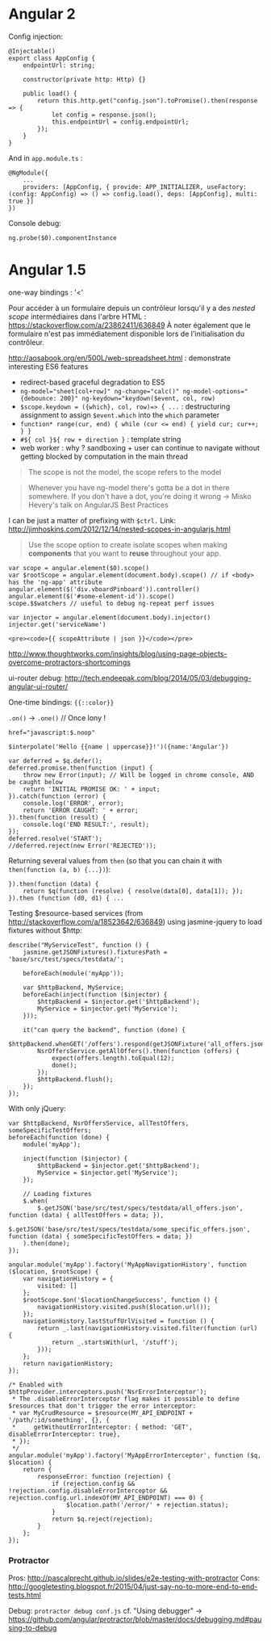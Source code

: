 # Angular 2

Config injection:

    @Injectable()
    export class AppConfig {
        endpointUrl: string;

        constructor(private http: Http) {}

        public load() {
            return this.http.get("config.json").toPromise().then(response => {
                let config = response.json();
                this.endpointUrl = config.endpointUrl;
            });
        }
    }

And in `app.module.ts` :

    @NgModule({
        ...
        providers: [AppConfig, { provide: APP_INITIALIZER, useFactory: (config: AppConfig) => () => config.load(), deps: [AppConfig], multi: true }]
    })

Console debug:

    ng.probe($0).componentInstance


# Angular 1.5

one-way bindings : '<'

Pour accéder à un formulaire depuis un contrôleur lorsqu'il y a des _nested scope_ intermédiaires dans l'arbre HTML : https://stackoverflow.com/a/23862411/636849
À noter également que le formulaire n'est pas immédiatement disponible lors de l'initialisation du contrôleur.


http://aosabook.org/en/500L/web-spreadsheet.html : demonstrate interesting ES6 features
- redirect-based graceful degradation to ES5
- `ng-model="sheet[col+row]" ng-change="calc()" ng-model-options="{debounce: 200}" ng-keydown="keydown($event, col, row)`
- `$scope.keydown = ({which}, col, row)=> { ...` : destructuring assignment to assign `$event.which` into the `which` parameter
- `function* range(cur, end) { while (cur <= end) { yield cur; cur++; } }`
- `#${ col }${ row + direction }` : template string
- web worker : why ? sandboxing + user can continue to navigate without getting blocked by computation in the main thread

> The scope is not the model, the scope refers to the model

> Whenever you have ng-model there's gotta be a dot in there somewhere. If you don't have a dot, you're doing it wrong
-> Misko Hevery's talk on AngularJS Best Practices

I can be just a matter of prefixing with `$ctrl.`
Link: http://jimhoskins.com/2012/12/14/nested-scopes-in-angularjs.html

> Use the scope option to create isolate scopes when making **components** that you want to **reuse** throughout your app.

    var scope = angular.element($0).scope()
    var $rootScope = angular.element(document.body).scope() // if <body> has the 'ng-app' attribute
    angular.element($('div.vboardPinboard')).controller()
    angular.element($('#some-element-id')).scope()
    scope.$$watchers // useful to debug ng-repeat perf issues

    var injector = angular.element(document.body).injector()
    injector.get('serviceName')

    <pre><code>{{ scopeAttribute | json }}</code></pre>

http://www.thoughtworks.com/insights/blog/using-page-objects-overcome-protractors-shortcomings

ui-router debug: http://tech.endeepak.com/blog/2014/05/03/debugging-angular-ui-router/

One-time bindings: `{{::color}}`

`.on()` -> `.one()` // Once lony !

    href="javascript:$.noop"

    $interpolate('Hello {{name | uppercase}}!')({name:'Angular'})

    var deferred = $q.defer();
    deferred.promise.then(function (input) {
        throw new Error(input); // Will be logged in chrome console, AND be caught below
        return 'INITIAL PROMISE OK: ' + input;
    }).catch(function (error) {
        console.log('ERROR', error);
        return 'ERROR CAUGHT: ' + error;
    }).then(function (result) {
        console.log('END RESULT:', result);
    });
    deferred.resolve('START');
    //deferred.reject(new Error('REJECTED'));

Returning several values from `then` (so that you can chain it with `then(function (a, b) {...})`):

    }).then(function (data) {
        return $q(function (resolve) { resolve(data[0], data[1]); });
    }).then (function (d0, d1) { ...


Testing $resource-based services (from http://stackoverflow.com/a/18523642/636849) using jasmine-jquery to load fixtures without $http:

    describe("MyServiceTest", function () {
        jasmine.getJSONFixtures().fixturesPath = 'base/src/test/specs/testdata/';

        beforeEach(module('myApp'));

        var $httpBackend, MyService;
        beforeEach(inject(function ($injector) {
            $httpBackend = $injector.get('$httpBackend');
            MyService = $injector.get('MyService');
        }));

        it("can query the backend", function (done) {
            $httpBackend.whenGET('/offers').respond(getJSONFixture('all_offers.json'));
            NsrOffersService.getAllOffers().then(function (offers) {
                expect(offers.length).toEqual(12);
                done();
            });
            $httpBackend.flush();
        });
    });

With only jQuery:

    var $httpBackend, NsrOffersService, allTestOffers, someSpecificTestOffers;
    beforeEach(function (done) {
        module('myApp');

        inject(function ($injector) {
            $httpBackend = $injector.get('$httpBackend');
            MyService = $injector.get('MyService');
        });

        // Loading fixtures
        $.when(
            $.getJSON('base/src/test/specs/testdata/all_offers.json', function (data) { allTestOffers = data; }),
            $.getJSON('base/src/test/specs/testdata/some_specific_offers.json', function (data) { someSpecificTestOffers = data; })
        ).then(done);
    });

    angular.module('myApp').factory('MyAppNavigationHistory', function ($location, $rootScope) {
        var navigationHistory = {
            visited: []
        };
        $rootScope.$on('$locationChangeSuccess', function () {
            navigationHistory.visited.push($location.url());
        });
        navigationHistory.lastStuffUrlVisited = function () {
            return _.last(navigationHistory.visited.filter(function (url) {
                return _.startsWith(url, '/stuff');
            }));
        };
        return navigationHistory;
    });

    /* Enabled with $httpProvider.interceptors.push('NsrErrorInterceptor');
     * The .disableErrorInterceptor flag makes it possible to define $resources that don't trigger the error interceptor:
     * var MyCrudResource = $resource(MY_API_ENDPOINT + '/path/:id/something', {}, {
     *     getWithoutErrorInterceptor: { method: 'GET',  disableErrorInterceptor: true},
     * });
     */
    angular.module('myApp').factory('MyAppErrorInterceptor', function ($q, $location) {
        return {
            responseError: function (rejection) {
                if (rejection.config && !rejection.config.disableErrorInterceptor && rejection.config.url.indexOf(MY_API_ENDPOINT) === 0) {
                    $location.path('/error/' + rejection.status);
                }
                return $q.reject(rejection);
            }
        };
    });


### Protractor

Pros: http://pascalprecht.github.io/slides/e2e-testing-with-protractor
Cons: http://googletesting.blogspot.fr/2015/04/just-say-no-to-more-end-to-end-tests.html

Debug: `protractor debug conf.js` cf. "Using debugger" -> https://github.com/angular/protractor/blob/master/docs/debugging.md#pausing-to-debug
